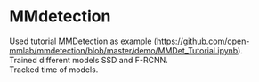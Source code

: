 # MMdetection
Used tutorial MMDetection as example (https://github.com/open-mmlab/mmdetection/blob/master/demo/MMDet_Tutorial.ipynb). \
Trained different models SSD and F-RCNN. \
Tracked time of models.
